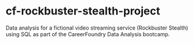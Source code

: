 # cf-rockbuster-stealth-project
Data analysis for a fictional video streaming service (Rockbuster Stealth) using SQL as part of the CareerFoundry Data Analysis bootcamp.
